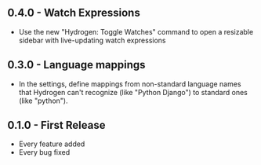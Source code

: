 ## 0.4.0 - Watch Expressions
* Use the new "Hydrogen: Toggle Watches" command to open a resizable sidebar with live-updating watch expressions

## 0.3.0 - Language mappings
* In the settings, define mappings from non-standard language names that Hydrogen can't recognize (like "Python Django") to standard ones (like "python").

## 0.1.0 - First Release
* Every feature added
* Every bug fixed
